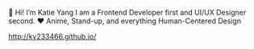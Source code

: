 👋 Hi! I’m Katie Yang
I am a Frontend Developer first and UI/UX Designer second.
❤️ Anime, Stand-up, and everything Human-Centered Design

http://ky233466.github.io/
